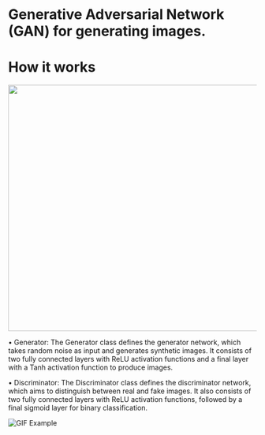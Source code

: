 # Generative Adversarial Network (GAN) for generating images. 

<h1>How it works<br></h1>

<img src="https://github.com/marcoshollmann/image_generator/assets/90859879/067bb14d-13ca-4ccf-b663-3018ef3a9337" width="800" height="500">

• Generator: The Generator class defines the generator network, which takes random noise as input and generates synthetic images. It consists of two fully connected layers with ReLU activation functions and a final layer with a Tanh activation function to produce images.

• Discriminator: The Discriminator class defines the discriminator network, which aims to distinguish between real and fake images. It also consists of two fully connected layers with ReLU activation functions, followed by a final sigmoid layer for binary classification.


![GIF Example](https://media.giphy.com/media/6to2kSnBgjzfA3vbBz/giphy.gif)

